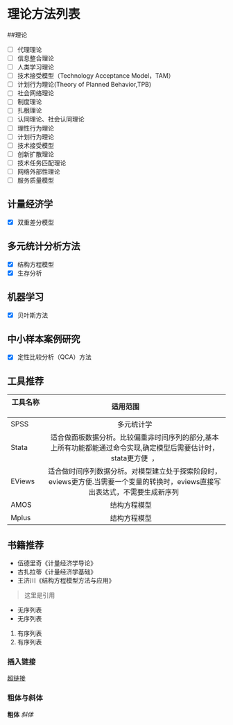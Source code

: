 # 理论方法列表
##理论
- [ ] 代理理论
- [ ] 信息整合理论
- [ ] 人类学习理论
- [ ] 技术接受模型（Technology Acceptance Model，TAM）
- [ ] 计划行为理论(Theory of Planned Behavior,TPB)
- [ ] 社会网络理论
- [ ] 制度理论
- [ ] 扎根理论
- [ ] 认同理论、社会认同理论
- [ ] 理性行为理论
- [ ] 计划行为理论
- [ ] 技术接受模型
- [ ] 创新扩散理论
- [ ] 技术任务匹配理论
- [ ] 网络外部性理论
- [ ] 服务质量模型

## 计量经济学
- [x] 双重差分模型

## 多元统计分析方法
- [x] 结构方程模型
- [x] 生存分析

## 机器学习
- [x] 贝叶斯方法

## 中小样本案例研究
- [x] 定性比较分析（QCA）方法

## 工具推荐
| 工具名称        | 适用范围           | 
| ------------- |:-------------:| 
| SPSS   | 多元统计学 | $1600 |
| Stata  | 适合做面板数据分析。比较偏重非时间序列的部分,基本上所有功能都能通过命令实现,确定模型后需要估计时，stata更方便  ， |  
| EViews | 适合做时间序列数据分析。对模型建立处于探索阶段时，eviews更方便.当需要一个变量的转换时，eviews直接写出表达式，不需要生成新序列   |  
| AMOS | 结构方程模型      |   
| Mplus | 结构方程模型      |   

## 书籍推荐
* 伍德里奇《计量经济学导论》
* 古扎拉蒂《计量经济学基础》
* 王济川《结构方程模型方法与应用》

 > 这里是引用
* 无序列表
* 无序列表
1. 有序列表
2. 有序列表
### 插入链接
[超链接](http://fanyi.baidu.com/)
### 粗体与斜体
**粗体**
*斜体*
